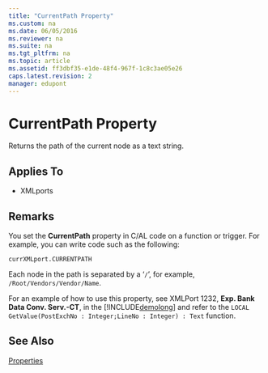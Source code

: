 ```yaml
---
title: "CurrentPath Property"
ms.custom: na
ms.date: 06/05/2016
ms.reviewer: na
ms.suite: na
ms.tgt_pltfrm: na
ms.topic: article
ms.assetid: ff3dbf35-e1de-48f4-967f-1c8c3ae05e26
caps.latest.revision: 2
manager: edupont
---
```

# CurrentPath Property
Returns the path of the current node as a text string.  
  
## Applies To  
  
-   XMLports  
  
## Remarks  
 You set the **CurrentPath** property in C\/AL code on a function or trigger. For example, you can write code such as the following:  
  
 `currXMLport.CURRENTPATH`  
  
 Each node in the path is separated by a ‘`/`’, for example, `/Root/Vendors/Vendor/Name`.  
  
 For an example of how to use this property, see XMLPort 1232, **Exp. Bank Data Conv. Serv.\-CT**, in the [!INCLUDE[demolong](../dynamics-nav/includes/demolong_md.md)] and refer to the `LOCAL GetValue(PostExchNo : Integer;LineNo : Integer) : Text` function.  
  
## See Also  
 [Properties](../dynamics-nav/Properties.md)